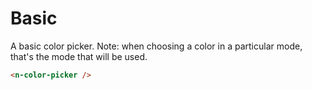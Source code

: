 # Basic

A basic color picker. Note: when choosing a color in a particular mode, that's the mode that will be used.

```html
<n-color-picker />
```
